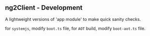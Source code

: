 ﻿## ng2Client - Development

A lightweight versions of 'app module' to make quick sanity checks.  
  
for `systemjs`, modify `boot.ts` file, for `AOT` build, modify `boot-aot.ts` file.

